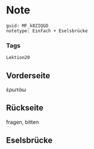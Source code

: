 # Note
```
guid: MF_k8ZIQGD
notetype: Einfach + Eselsbrücke
```

### Tags
```
Lektion20
```

## Vorderseite
ἐρωτάω

## Rückseite
fragen, bitten

## Eselsbrücke

